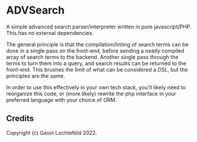 # ADVSearch
A simple advanced search parser/interpreter written in pure javascript/PHP. This has no external dependencies.

The general principle is that the compilation/linting of search terms can be done in a single pass on the front-end, before sending a neatly compiled array of search terms to the backend. Another single pass through the terms to turn them into a query, and search results can be returned to the front-end. This brushes the limit of what can be considered a DSL, but the principles are the same.

In order to use this effectively in your own tech stack, you'll likely need to reorganize this code, or (more likely) rewrite the php interface in your preferred language with your choice of ORM.

## Credits
Copyright (c) Gavin Lochtefeld 2022.

